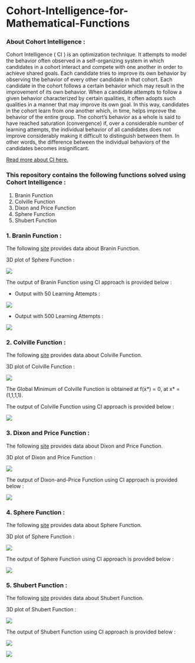 # Cohort-Intelligence-for-Mathematical-Functions

### About Cohort Intelligence :

Cohort Intelligence ( CI ) is an optimization technique. It attempts to model the behavior often observed in a self-organizing system in which candidates in a cohort interact and compete with one another in order to achieve shared goals. Each candidate tries to improve its own behavior by observing the behavior of every other candidate in that cohort. Each candidate in the cohort follows a certain behavior which may result in the improvement of its own behavior. When a candidate attempts to follow a given behavior characterized by certain qualities, it often adopts such qualities in a manner that may improve its own goal. In this way, candidates in the cohort learn from one another which, in time, helps improve the behavior of the entire group. The cohort’s behavior as a whole is said to have reached saturation (convergence) if, over a considerable number of learning attempts, the individual behavior of all candidates does not improve considerably making it difficult to distinguish between them. In other words, the difference between the individual behaviors of the candidates becomes insignificant.

[Read more about CI here.](https://sites.google.com/site/oatresearch/cohort-intelligence)

### This repository contains the following functions solved using Cohort Intelligence :

1. Branin Function
2. Colville Function
3. Dixon and Price Function
4. Sphere Function 
5. Shubert Function

### 1. Branin Function :

The following [site](http://www.sfu.ca/~ssurjano/branin.html) provides data about Branin Function.

3D plot of Sphere Function :

![](Branin-3D.png)

The output of Branin Function using CI approach is provided below :

- Output with 50 Learning Attempts : 

![](Branin-Function-SS-2.png)

- Output with 500 Learning Attempts : 

![](Branin-Function-SS-1.png)

### 2. Colville Function :

The following [site](http://www.sfu.ca/~ssurjano/colville.html) provides data about Colville Function.

3D plot of Colville Function :

![](Colville-3D.jpg)

The Global Minimum of Colville Function is obtained at f(x*) = 0, at x* = (1,1,1,1).

The output of Colville Function using CI approach is provided below :

![](Colville-Function.png)

### 3. Dixon and Price Function :

The following [site](http://www.sfu.ca/~ssurjano/dixonpr.html) provides data about Dixon and Price Function.

3D plot of Dixon and Price Function :

![](Dixon-and-Price-3D.jpeg)

The output of Dixon-and-Price Function using CI approach is provided below :

![](Dixon-and-Price-Function.png)

### 4. Sphere Function :

The following [site](https://www.sfu.ca/~ssurjano/spheref.html) provides data about Sphere Function.

3D plot of Sphere Function :

![](Sphere-3D.jpeg)

The output of Sphere Function using CI approach is provided below :

![](Sphere-Function.png)

### 5. Shubert Function :

The following [site](https://www.sfu.ca/~ssurjano/shubert.html) provides data about Shubert Function.

3D plot of Shubert Function :

![](Shubert-3D.png)

The output of Shubert Function using CI approach is provided below :

![](Shubert-Function-SS-1.png)

![](Shubert-Function-SS-2.png)



